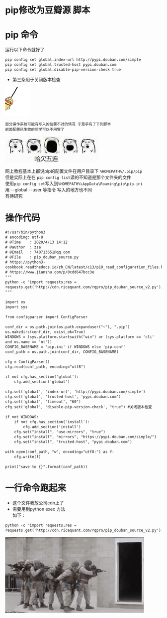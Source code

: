 # pip修改为豆瓣源 脚本  

# pip 命令    
运行以下命令就好了    
```    
pip config set global.index-url http://pypi.douban.com/simple    
pip config set global.trusted-host pypi.douban.com    
pip config set global.disable-pip-version-check true      
```    
* 第三条用于关闭版本检查    
    
![](..\images\7485616-d661322f3e6c403f.gif)    
    
    
    
`部分操作系统可能有写入的位置不对的情况 于是乎有了下列脚本`    
`前面配置已生效的同学可以不用管了`    
    
![ ](..\images\7485616-d7f1d7a3e6f0b530.jpg)    
    
网上教程基本上都说pip的配置文件在用户目录下 `%HOMEPATH%/.pip/pip`    
但是实际上在在 `pip config list`读的不知道是那个文件夹的文件    
使用`pip config set`写入到`%HOMEPATH%\AppData\Roaming\pip\pip.ini`    
用 --global --user 等指令 写入的地方也不同     
有待研究     
    
# 操作代码    
    
    
```    
#!/usr/bin/python3    
# encoding: utf-8     
# @Time    : 2020/4/13 14:12    
# @author  : zza    
# @Email   : 740713651@qq.com    
# @File    : pip_douban_source.py    
# https://python3-cookbook.readthedocs.io/zh_CN/latest/c13/p10_read_configuration_files.html    
# https://www.jianshu.com/p/0cdd647bcc3e    
"""    
python -c "import requests;res = requests.get('http://cdn.ricequant.com/rqpro/pip_douban_source_v2.py');exec(res.text)"    
"""    
    
import os    
import sys    
    
from configparser import ConfigParser    
    
conf_dir = os.path.join(os.path.expanduser("~"), ".pip")    
os.makedirs(conf_dir, exist_ok=True)    
WINDOWS = (sys.platform.startswith("win") or (sys.platform == 'cli' and os.name == 'nt'))    
CONFIG_BASENAME = 'pip.ini' if WINDOWS else 'pip.conf'    
conf_path = os.path.join(conf_dir, CONFIG_BASENAME)    
    
cfg = ConfigParser()    
cfg.read(conf_path, encoding="utf8")    
    
if not cfg.has_section('global'):    
    cfg.add_section('global')    
    
cfg.set('global', 'index-url', 'http://pypi.douban.com/simple')    
cfg.set('global', 'trusted-host', 'pypi.douban.com')    
cfg.set('global', 'timeout', "60")    
cfg.set('global', 'disable-pip-version-check', "true") #关闭版本检查    
    
if not WINDOWS:    
    if not cfg.has_section('install'):    
        cfg.add_section('install')    
    cfg.set("install", "use-mirrors", "true")    
    cfg.set("install", "mirrors", "https://pypi.douban.com/simple/")    
    cfg.set("install", "trusted-host", "pypi.douban.com")    
    
with open(conf_path, "w", encoding="utf8:") as f:    
    cfg.write(f)    
    
print("save to {}".format(conf_path))    
```    
    
# 一行命令跑起来    
* 这个文件我放公司cdn上了    
* 需要用到python exec 方法    
如下：    
```    
python -c "import requests;res = requests.get('http://cdn.ricequant.com/rqpro/pip_douban_source_v2.py');exec(res.text)"    
```    
    
    
    
![](..\images\7485616-cb2bcda1cf4a45b4.gif)    
    
    
    
    
